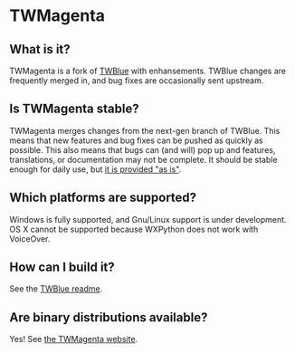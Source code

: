 # TWMagenta

## What is it?

TWMagenta is a fork of [TWBlue](http://twblue.es) with enhansements. TWBlue changes are frequently merged in, and bug fixes are occasionally sent upstream.

## Is TWMagenta stable?

TWMagenta merges changes from the next-gen branch of TWBlue. This means that new features and bug fixes can be pushed as quickly as possible. This also means that bugs can (and will) pop up and features, translations, or documentation may not be complete. It should be stable enough for daily use, but [it is provided "as is"](http://www.gnu.org/licenses/gpl-3.0.en.html).

## Which platforms are supported?

Windows is fully supported, and Gnu/Linux support is under development. OS X cannot be supported because WXPython does not work with VoiceOver.

## How can I build it?

See the [TWBlue readme](http://github.com/manuelcortez/twblue).

## Are binary distributions available?

Yes! See [the TWMagenta website](http://n6.io/magenta).